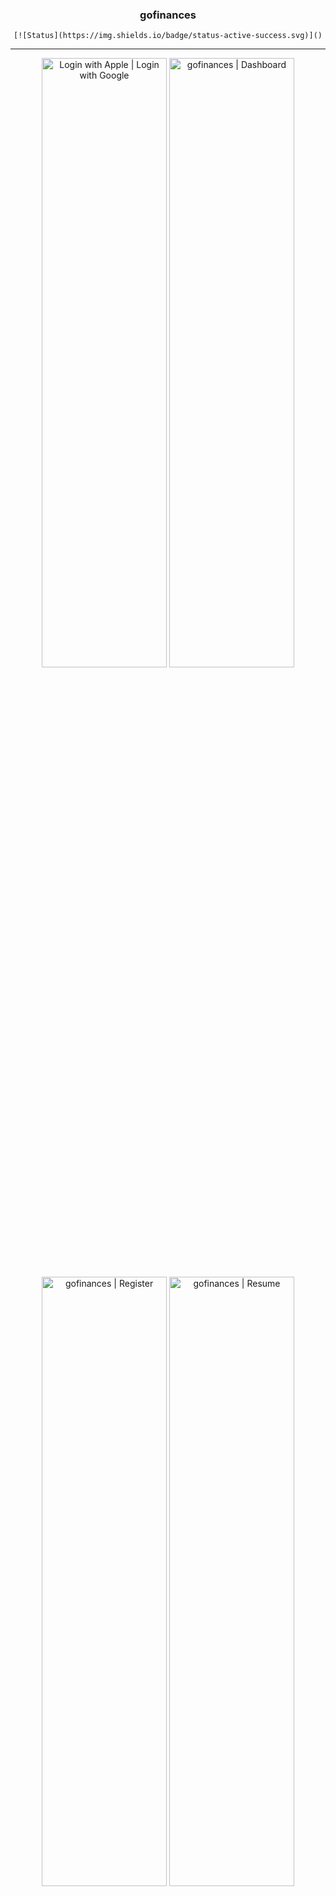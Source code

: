<h3 align="center">gofinances</h3>

<div align="center">

    [![Status](https://img.shields.io/badge/status-active-success.svg)]()

</div>

---
<p align="center">
    <img width=200px height=50%
        src="https://user-images.githubusercontent.com/23082238/153009114-f754210b-8ca8-4384-b201-c0214a23c6db.PNG"
        alt="Login with Apple | Login with Google">
    <img width=200px height=50%
        src="https://user-images.githubusercontent.com/23082238/153009125-63d6fb48-8219-4678-ba6f-dd355f53cf88.PNG"
        alt="gofinances | Dashboard">
    <img width=200px height=50%
        src="https://user-images.githubusercontent.com/23082238/153009133-0c824d4f-e6ae-4507-afc2-689d6e7b23e8.PNG"
        alt="gofinances | Register">
    <img width=200px height=50%
        src="https://user-images.githubusercontent.com/23082238/153009982-1974623f-c00c-4e55-86ce-862e0fb6feb9.jpeg"
        alt="gofinances | Resume">



</p>


<p align="center"> An easy way to control your finances.
    <br>
</p>

## Content

- [About](#about)
- [Tools](#tools)
- [Author](#author)

## About <a name="about"></a>

Application developed in the "Ignite - Rocketseat" course.
The idea of ​​the app is for you to be able to control your finances in a practical way.

### Requirements

- NodeJS
- Expo CLI
- Internet (for documentation)
- VSCode
- React Native

### Installation

Clone this repository

```
git clone https://github.com/andeilsongf/rocketseat-ignite-gofinances.git
```

Get inside the folder project

```
cd gofinances
```
Install dependencies needed

```
sudo yarn install (ou npm i)
```

Start expo

```
sudo expo start
```

## Tools <a name="tools"></a>

- [React Native](https://reactnative.dev/) - Mobile Framework
- [Styled-Components](https://styled-components.com/) - CSS in JS
- [React Native Gesture Handler](https://docs.swmansion.com/react-native-gesture-handler/) - Util Buttons Platform
- [React Navigation](https://reactnavigation.org/) - Control navigation app
- [React Hook Form](https://react-hook-form.com/) - Control forms app
- [Yup](https://github.com/jquense/yup) - Control validations forms app
- [Typescript](https://www.typescriptlang.org/) - Superset Javascript
- [Expo](https://expo.io/) - Development

## Author <a name="author"></a>

- [@andeilsongf](https://github.com/andeilsongf)

